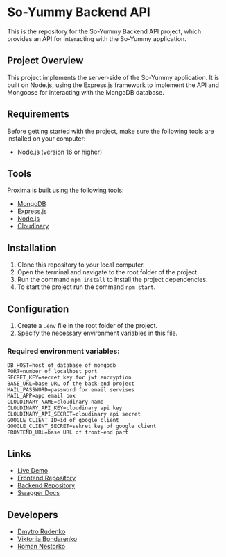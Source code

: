 # So-Yummy Backend API

This is the repository for the So-Yummy Backend API project, which provides an API for interacting with the So-Yummy application.

## Project Overview

This project implements the server-side of the So-Yummy application. It is built on Node.js, using the Express.js framework to implement the API and Mongoose for interacting with the MongoDB database.

## Requirements

Before getting started with the project, make sure the following tools are installed on your computer:

- Node.js (version 16 or higher)

## Tools

Proxima is built using the following tools:

- [MongoDB](https://www.mongodb.com/)
- [Express.js](https://expressjs.com/)
- [Node.js](https://nodejs.org/)
- [Cloudinary](https://cloudinary.com/)

## Installation

1. Clone this repository to your local computer.
2. Open the terminal and navigate to the root folder of the project.
3. Run the command `npm install` to install the project dependencies.
4. To start the project run the command `npm start`.

## Configuration

1. Create a `.env` file in the root folder of the project.
2. Specify the necessary environment variables in this file.

### Required environment variables:

```
DB_HOST=host of database of mongodb
PORT=number of localhost port
SECRET_KEY=secret key for jwt encryption
BASE_URL=base URL of the back-end project
MAIL_PASSWORD=password for email servises
MAIL_APP=app email box
CLOUDINARY_NAME=cloudinary name
CLOUDINARY_API_KEY=cloudinary api key
CLOUDINARY_API_SECRET=cloudinary api secret
GOOGLE_CLIENT_ID=id of google client
GOOGLE_CLIENT_SECRET=sekret key of google client
FRONTEND_URL=base URL of front-end part
```

## Links

- [Live Demo](https://https://vazhavazh.github.io/so_yummy/)
- [Frontend Repository](https://github.com/vazhavazh/so_yummy)
- [Backend Repository](https://github.com/RomanXz92/So-Yummy)
- [Swagger Docs](https://so-yummy-mg49.onrender.com/api-docs/)

## Developers

- [Dmytro Rudenko](https://github.com/DmytroRudenko11)
- [Viktoriia Bondarenko](https://github.com/VickyBondarenko)
- [Roman Nestorko](https://github.com/RomanXz92)
